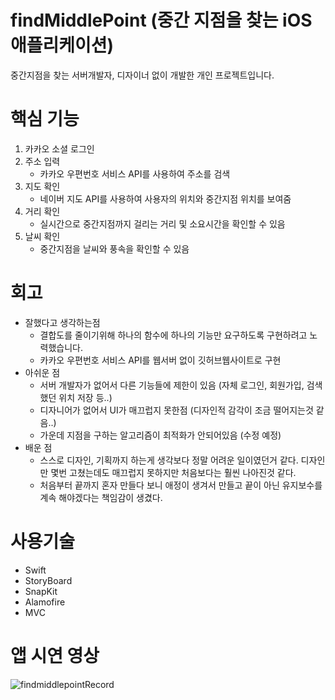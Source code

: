 # findMiddlePoint (중간 지점을 찾는 iOS 애플리케이션)
중간지점을 찾는 서버개발자, 디자이너 없이 개발한 개인 프로젝트입니다.

# 핵심 기능
1. 카카오 소셜 로그인
2. 주소 입력
   * 카카오 우편번호 서비스 API를 사용하여 주소를 검색
3. 지도 확인
   * 네이버 지도 API를 사용하여 사용자의 위치와 중간지점 위치를 보여줌
4. 거리 확인
   * 실시간으로 중간지점까지 걸리는 거리 및 소요시간을 확인할 수 있음
5. 날씨 확인
    * 중간지점을 날씨와 풍속을 확인할 수 있음

# 회고
* 잘했다고 생각하는점
  * 결합도를 줄이기위해 하나의 함수에 하나의 기능만 요구하도록 구현하려고 노력했습니다.
  * 카카오 우편번호 서비스 API를 웹서버 없이 깃허브웹사이트로 구현
* 아쉬운 점
  * 서버 개발자가 없어서 다른 기능들에 제한이 있음 (자체 로그인, 회원가입, 검색했던 위치 저장 등..)
  * 디자니어가 없어서 UI가 매끄럽지 못한점 (디자인적 감각이 조금 떨어지는것 같음..)
  * 가운데 지점을 구하는 알고리즘이 최적화가 안되어있음 (수정 예정)
* 배운 점
  * 스스로 디자인, 기획까지 하는게 생각보다 정말 어려운 일이였던거 같다. 디자인만 몇번 고쳤는데도 매끄럽지 못하지만 처음보다는 훨씬 나아진것 같다.
  * 처음부터 끝까지 혼자 만들다 보니 애정이 생겨서 만들고 끝이 아닌 유지보수를 계속 해야겠다는 책임감이 생겼다.

# 사용기술
* Swift
* StoryBoard
* SnapKit
* Alamofire
* MVC

# 앱 시연 영상
![findmiddlepointRecord](https://user-images.githubusercontent.com/77199797/167579829-22d6b523-9bce-467c-9776-caaadb1bda26.gif)
